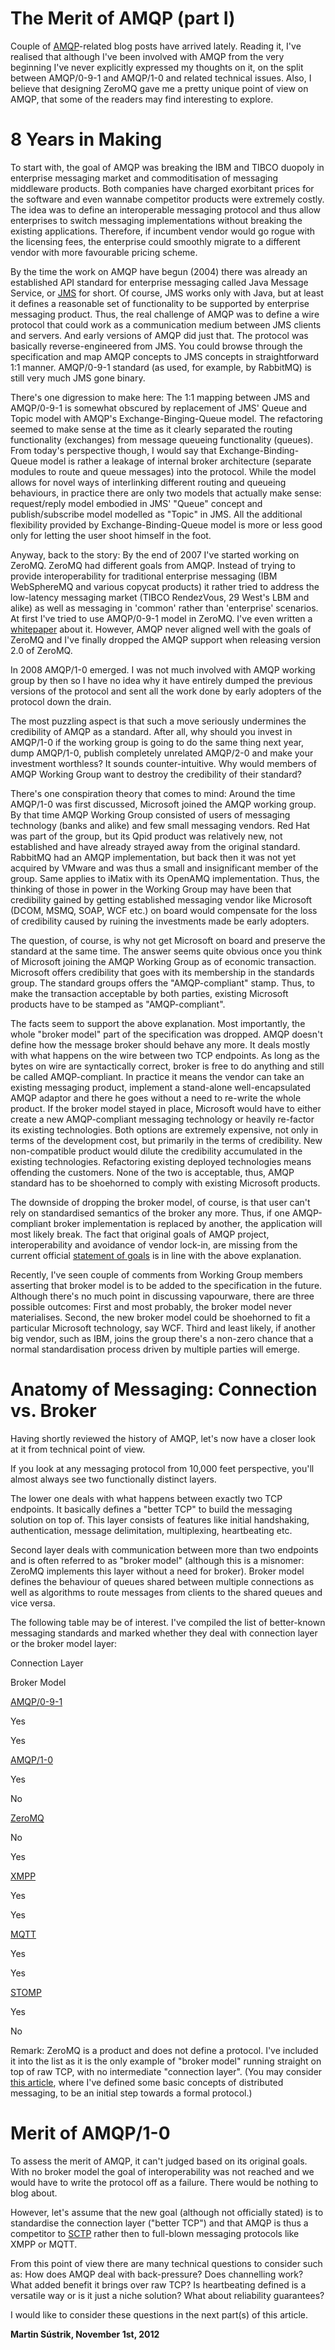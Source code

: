 # The Merit of AMQP (part I)



Couple of [AMQP](http://www.amqp.org)\-related blog posts have arrived lately. Reading it, I've realised that although I've been involved with AMQP from the very beginning I've never explicitly expressed my thoughts on it, on the split between AMQP/0-9-1 and AMQP/1-0 and related technical issues. Also, I believe that designing ZeroMQ gave me a pretty unique point of view on AMQP, that some of the readers may find interesting to explore.

8 Years in Making
=================

To start with, the goal of AMQP was breaking the IBM and TIBCO duopoly in enterprise messaging market and commoditisation of messaging middleware products. Both companies have charged exorbitant prices for the software and even wannabe competitor products were extremely costly. The idea was to define an interoperable messaging protocol and thus allow enterprises to switch messaging implementations without breaking the existing applications. Therefore, if incumbent vendor would go rogue with the licensing fees, the enterprise could smoothly migrate to a different vendor with more favourable pricing scheme.

By the time the work on AMQP have begun (2004) there was already an established API standard for enterprise messaging called Java Message Service, or [JMS](https://en.wikipedia.org/wiki/Java_Message_Service) for short. Of course, JMS works only with Java, but at least it defines a reasonable set of functionality to be supported by enterprise messaging product. Thus, the real challenge of AMQP was to define a wire protocol that could work as a communication medium between JMS clients and servers. And early versions of AMQP did just that. The protocol was basically reverse-engineered from JMS. You could browse through the specification and map AMQP concepts to JMS concepts in straightforward 1:1 manner. AMQP/0-9-1 standard (as used, for example, by RabbitMQ) is still very much JMS gone binary.

There's one digression to make here: The 1:1 mapping between JMS and AMQP/0-9-1 is somewhat obscured by replacement of JMS' Queue and Topic model with AMQP's Exchange-Binging-Queue model. The refactoring seemed to make sense at the time as it clearly separated the routing functionality (exchanges) from message queueing functionality (queues). From today's perspective though, I would say that Exchange-Binding-Queue model is rather a leakage of internal broker architecture (separate modules to route and queue messages) into the protocol. While the model allows for novel ways of interlinking different routing and queueing behaviours, in practice there are only two models that actually make sense: request/reply model embodied in JMS' "Queue" concept and publish/subscribe model modelled as "Topic" in JMS. All the additional flexibility provided by Exchange-Binding-Queue model is more or less good only for letting the user shoot himself in the foot.

Anyway, back to the story: By the end of 2007 I've started working on ZeroMQ. ZeroMQ had different goals from AMQP. Instead of trying to provide interoperability for traditional enterprise messaging (IBM WebSphereMQ and various copycat products) it rather tried to address the low-latency messaging market (TIBCO RendezVous, 29 West's LBM and alike) as well as messaging in 'common' rather than 'enterprise' scenarios. At first I've tried to use AMQP/0-9-1 model in ZeroMQ. I've even written a [whitepaper](http://www.zeromq.org/whitepapers:messaging-enabled-network) about it. However, AMQP never aligned well with the goals of ZeroMQ and I've finally dropped the AMQP support when releasing version 2.0 of ZeroMQ.

In 2008 AMQP/1-0 emerged. I was not much involved with AMQP working group by then so I have no idea why it have entirely dumped the previous versions of the protocol and sent all the work done by early adopters of the protocol down the drain.

The most puzzling aspect is that such a move seriously undermines the credibility of AMQP as a standard. After all, why should you invest in AMQP/1-0 if the working group is going to do the same thing next year, dump AMQP/1-0, publish completely unrelated AMQP/2-0 and make your investment worthless? It sounds counter-intuitive. Why would members of AMQP Working Group want to destroy the credibility of their standard?

There's one conspiration theory that comes to mind: Around the time AMQP/1-0 was first discussed, Microsoft joined the AMQP working group. By that time AMQP Working Group consisted of users of messaging technology (banks and alike) and few small messaging vendors. Red Hat was part of the group, but its Qpid product was relatively new, not established and have already strayed away from the original standard. RabbitMQ had an AMQP implementation, but back then it was not yet acquired by VMware and was thus a small and insignificant member of the group. Same applies to iMatix with its OpenAMQ implementation. Thus, the thinking of those in power in the Working Group may have been that credibility gained by getting established messaging vendor like Microsoft (DCOM, MSMQ, SOAP, WCF etc.) on board would compensate for the loss of credibility caused by ruining the investments made be early adopters.

The question, of course, is why not get Microsoft on board and preserve the standard at the same time. The answer seems quite obvious once you think of Microsoft joining the AMQP Working Group as of economic transaction. Microsoft offers credibility that goes with its membership in the standards group. The standard groups offers the "AMQP-compliant" stamp. Thus, to make the transaction acceptable by both parties, existing Microsoft products have to be stamped as "AMQP-compliant".

The facts seem to support the above explanation. Most importantly, the whole "broker model" part of the specification was dropped. AMQP doesn't define how the message broker should behave any more. It deals mostly with what happens on the wire between two TCP endpoints. As long as the bytes on wire are syntactically correct, broker is free to do anything and still be called AMQP-compliant. In practice it means the vendor can take an existing messaging product, implement a stand-alone well-encapsulated AMQP adaptor and there he goes without a need to re-write the whole product. If the broker model stayed in place, Microsoft would have to either create a new AMQP-compliant messaging technology or heavily re-factor its existing technologies. Both options are extremely expensive, not only in terms of the development cost, but primarily in the terms of credibility. New non-compatible product would dilute the credibility accumulated in the existing technologies. Refactoring existing deployed technologies means offending the customers. None of the two is acceptable, thus, AMQP standard has to be shoehorned to comply with existing Microsoft products.

The downside of dropping the broker model, of course, is that user can't rely on standardised semantics of the broker any more. Thus, if one AMQP-compliant broker implementation is replaced by another, the application will most likely break. The fact that original goals of AMQP project, interoperability and avoidance of vendor lock-in, are missing from the current official [statement of goals](http://amqp.org/product/solve) is in line with the above explanation.

Recently, I've seen couple of comments from Working Group members asserting that broker model is to be added to the specification in the future. Although there's no much point in discussing vapourware, there are three possible outcomes: First and most probably, the broker model never materialises. Second, the new broker model could be shoehorned to fit a particular Microsoft technology, say WCF. Third and least likely, if another big vendor, such as IBM, joins the group there's a non-zero chance that a normal standardisation process driven by multiple parties will emerge.

Anatomy of Messaging: Connection vs. Broker
===========================================

Having shortly reviewed the history of AMQP, let's now have a closer look at it from technical point of view.

If you look at any messaging protocol from 10,000 feet perspective, you'll almost always see two functionally distinct layers.

The lower one deals with what happens between exactly two TCP endpoints. It basically defines a "better TCP" to build the messaging solution on top of. This layer consists of features like initial handshaking, authentication, message delimitation, multiplexing, heartbeating etc.

Second layer deals with communication between more than two endpoints and is often referred to as "broker model" (although this is a misnomer: ZeroMQ implements this layer without a need for broker). Broker model defines the behaviour of queues shared between multiple connections as well as algorithms to route messages from clients to the shared queues and vice versa.

The following table may be of interest. I've compiled the list of better-known messaging standards and marked whether they deal with connection layer or the broker model layer:

Connection Layer

Broker Model

[AMQP/0-9-1](http://www.amqp.org/specification/0-9-1/amqp-org-download)

Yes

Yes

[AMQP/1-0](http://www.amqp.org/resources/download)

Yes

No

[ZeroMQ](http://www.zeromq.org)

No

Yes

[XMPP](http://xmpp.org/)

Yes

Yes

[MQTT](http://www.ibm.com/developerworks/webservices/library/ws-mqtt/index.html#N10084)

Yes

Yes

[STOMP](http://stomp.github.com/)

Yes

No

Remark: ZeroMQ is a product and does not define a protocol. I've included it into the list as it is the only example of "broker model" running straight on top of raw TCP, with no intermediate "connection layer". (You may consider [this article](/concepts), where I've defined some basic concepts of distributed messaging, to be an initial step towards a formal protocol.)

Merit of AMQP/1-0
=================

To assess the merit of AMQP, it can't judged based on its original goals. With no broker model the goal of interoperability was not reached and we would have to write the protocol off as a failure. There would be nothing to blog about.

However, let's assume that the new goal (although not officially stated) is to standardise the connection layer ("better TCP") and that AMQP is thus a competitor to [SCTP](https://en.wikipedia.org/wiki/SCTP) rather then to full-blown messaging protocols like XMPP or MQTT.

From this point of view there are many technical questions to consider such as: How does AMQP deal with back-pressure? Does channelling work? What added benefit it brings over raw TCP? Is heartbeating defined is a versatile way or is it just a niche solution? What about reliability guarantees?

I would like to consider these questions in the next part(s) of this article.

**Martin Sústrik, November 1st, 2012**